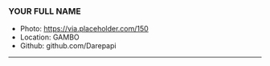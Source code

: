 ### YOUR FULL NAME
- Photo: https://via.placeholder.com/150
- Location: GAMBO
- Github: github.com/Darepapi
***
